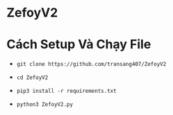 # ZefoyV2
# Cách Setup Và Chạy File
  + ```git clone https://github.com/transang407/ZefoyV2  ```

  + ```cd ZefoyV2```

  + ```pip3 install -r requirements.txt ```

  + ```python3 ZefoyV2.py```
